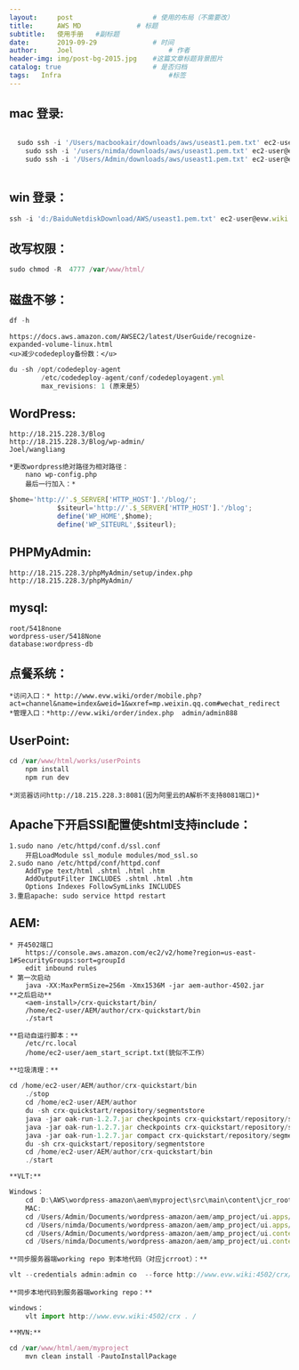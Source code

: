 ```yaml
---
layout:     post   				    # 使用的布局（不需要改）
title:      AWS MD 				# 标题 
subtitle:   使用手册   #副标题
date:       2019-09-29				# 时间
author:     Joel 						# 作者
header-img: img/post-bg-2015.jpg 	#这篇文章标题背景图片
catalog: true 						# 是否归档
tags:	Infra							#标签
---
```

## mac 登录:

```javascript
  
  sudo ssh -i '/Users/macbookair/downloads/aws/useast1.pem.txt' ec2-user@evw.wiki
	sudo ssh -i '/users/nimda/downloads/aws/useast1.pem.txt' ec2-user@evw.wiki
	sudo ssh -i '/Users/Admin/downloads/aws/useast1.pem.txt' ec2-user@evw.wiki 
  
```  

## win 登录：

```javascript
ssh -i 'd:/BaiduNetdiskDownload/AWS/useast1.pem.txt' ec2-user@evw.wiki
```  

## 改写权限：

```javascript
sudo chmod -R  4777 /var/www/html/
```  


## 磁盘不够：

```javascript
df -h
```  

	https://docs.aws.amazon.com/AWSEC2/latest/UserGuide/recognize-expanded-volume-linux.html
	<u>减少codedeploy备份数：</u>
```javascript
du -sh /opt/codedeploy-agent
		/etc/codedeploy-agent/conf/codedeployagent.yml
		max_revisions: 1 (原来是5）
```  


## WordPress:

	http://18.215.228.3/Blog 
	http://18.215.228.3/Blog/wp-admin/ 
	Joel/wangliang  

	*更改wordpress绝对路径为相对路径：
		nano wp-config.php
		最后一行加入：*
    
```javascript
$home='http://'.$_SERVER['HTTP_HOST'].'/blog/';
			$siteurl='http://'.$_SERVER['HTTP_HOST'].'/blog';
			define('WP_HOME',$home);
			define('WP_SITEURL',$siteurl);
```  


## PHPMyAdmin:

	http://18.215.228.3/phpMyAdmin/setup/index.php 
	http://18.215.228.3/phpMyAdmin/ 

## mysql:

	root/5418none
	wordpress-user/5418None
	database:wordpress-db
## 点餐系统：

	*访问入口：* http://www.evw.wiki/order/mobile.php?act=channel&name=index&weid=1&wxref=mp.weixin.qq.com#wechat_redirect 
	*管理入口：*http://evw.wiki/order/index.php  admin/admin888
## UserPoint:

```javascript
cd /var/www/html/works/userPoints
	npm install
	npm run dev
```  

	*浏览器访问http://18.215.228.3:8081(因为阿里云的A解析不支持8081端口)*
## Apache下开启SSI配置使shtml支持include：

	1.sudo nano /etc/httpd/conf.d/ssl.conf
		开启LoadModule ssl_module modules/mod_ssl.so 
	2.sudo nano /etc/httpd/conf/httpd.conf
		AddType text/html .shtml .html .htm 
		AddOutputFilter INCLUDES .shtml .html .htm 
		Options Indexes FollowSymLinks INCLUDES
	3.重启apache: sudo service httpd restart

## AEM:

	* 开4502端口
		https://console.aws.amazon.com/ec2/v2/home?region=us-east-1#SecurityGroups:sort=groupId 
		edit inbound rules
	* 第一次启动
		java -XX:MaxPermSize=256m -Xmx1536M -jar aem-author-4502.jar	
	**之后启动**
		<aem-install>/crx-quickstart/bin/
		/home/ec2-user/AEM/author/crx-quickstart/bin
		./start

	**启动自运行脚本：**
		/etc/rc.local
		/home/ec2-user/aem_start_script.txt(貌似不工作）

	**垃圾清理：**
```javascript
cd /home/ec2-user/AEM/author/crx-quickstart/bin
	./stop
	cd /home/ec2-user/AEM/author
	du -sh crx-quickstart/repository/segmentstore
	java -jar oak-run-1.2.7.jar checkpoints crx-quickstart/repository/segmentstore
	java -jar oak-run-1.2.7.jar checkpoints crx-quickstart/repository/segmentstore rm-unreferenced
	java -jar oak-run-1.2.7.jar compact crx-quickstart/repository/segmentstore
	du -sh crx-quickstart/repository/segmentstore
	cd /home/ec2-user/AEM/author/crx-quickstart/bin
	./start
```  


	**VLT:**
	
```javascript
Windows：
	cd  D:\AWS\wordpress-amazon\aem\myproject\src\main\content\jcr_root
	MAC:
	cd /Users/Admin/Documents/wordpress-amazon/aem/amp_project/ui.apps/src/main/content/jcr_root
	cd /Users/nimda/Documents/wordpress-amazon/aem/amp_project/ui.apps/src/main/content/jcr_root
	cd /Users/Admin/Documents/wordpress-amazon/aem/amp_project/ui.content/src/main/content/jcr_root
	cd /Users/nimda/Documents/wordpress-amazon/aem/amp_project/ui.content/src/main/content/jcr_root
```  


	**同步服务器端working repo 到本地代码（对应jcrroot）：**
```javascript
vlt --credentials admin:admin co  --force http://www.evw.wiki:4502/crx/server/-/jcr:root/
```  

	**同步本地代码到服务器端working repo：**
```javascript
windows：
	vlt import http://www.evw.wiki:4502/crx . /
```  


	**MVN:**
```javascript
cd /var/www/html/aem/myproject
	mvn clean install -PautoInstallPackage
```  
